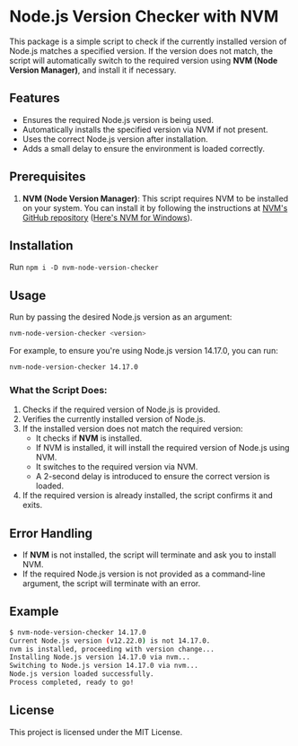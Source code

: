 # Node.js Version Checker with NVM

This package is a simple script to check if the currently installed version of Node.js matches a specified version. If the version does not match, the script will automatically switch to the required version using **NVM (Node Version Manager)**, and install it if necessary.

## Features
- Ensures the required Node.js version is being used.
- Automatically installs the specified version via NVM if not present.
- Uses the correct Node.js version after installation.
- Adds a small delay to ensure the environment is loaded correctly.

## Prerequisites

1. **NVM (Node Version Manager)**: This script requires NVM to be installed on your system. You can install it by following the instructions at [NVM's GitHub repository](https://github.com/nvm-sh/nvm) ([Here's NVM for Windows](https://github.com/coreybutler/nvm-windows)).

## Installation

Run `npm i -D nvm-node-version-checker`

## Usage

Run by passing the desired Node.js version as an argument:

```bash
nvm-node-version-checker <version>
```

For example, to ensure you're using Node.js version 14.17.0, you can run:

```bash
nvm-node-version-checker 14.17.0
```

### What the Script Does:

1. Checks if the required version of Node.js is provided.
2. Verifies the currently installed version of Node.js.
3. If the installed version does not match the required version:
    - It checks if **NVM** is installed.
    - If NVM is installed, it will install the required version of Node.js using NVM.
    - It switches to the required version via NVM.
    - A 2-second delay is introduced to ensure the correct version is loaded.
4. If the required version is already installed, the script confirms it and exits.

## Error Handling

- If **NVM** is not installed, the script will terminate and ask you to install NVM.
- If the required Node.js version is not provided as a command-line argument, the script will terminate with an error.

## Example

```bash
$ nvm-node-version-checker 14.17.0
Current Node.js version (v12.22.0) is not 14.17.0.
nvm is installed, proceeding with version change...
Installing Node.js version 14.17.0 via nvm...
Switching to Node.js version 14.17.0 via nvm...
Node.js version loaded successfully.
Process completed, ready to go!
```

## License

This project is licensed under the MIT License.
